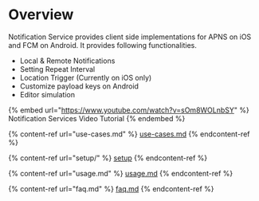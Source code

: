 # Overview

Notification Service provides client side implementations for APNS on iOS and FCM on Android. It provides following functionalities.

* Local & Remote Notifications
* Setting Repeat Interval
* Location Trigger (Currently on iOS only)
* Customize payload keys on Android
* Editor simulation

{% embed url="https://www.youtube.com/watch?v=sOm8WOLnbSY" %}
Notification Services Video Tutorial
{% endembed %}



{% content-ref url="use-cases.md" %}
[use-cases.md](use-cases.md)
{% endcontent-ref %}

{% content-ref url="setup/" %}
[setup](setup/)
{% endcontent-ref %}

{% content-ref url="usage.md" %}
[usage.md](usage.md)
{% endcontent-ref %}

{% content-ref url="faq.md" %}
[faq.md](faq.md)
{% endcontent-ref %}









